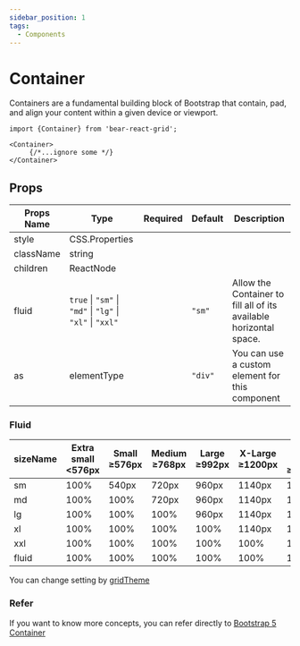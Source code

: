 ```yaml
---
sidebar_position: 1
tags:
  - Components
---
```


# Container

Containers are a fundamental building block of Bootstrap that contain, pad, and align your content within a given device or viewport.


```tsx
import {Container} from 'bear-react-grid';

<Container>
     {/*...ignore some */}
</Container>
```


## Props

| Props Name | Type                                                      | Required | Default | Description                                                        |
|------------|-----------------------------------------------------------|----------|--------|--------------------------------------------------------------------|
| style      | CSS.Properties                                            |          |        |                                                                    |
| className  | string                                                    |          |        |                                                                    |
| children   | ReactNode                                                 |          |        |                                                                    |
| fluid      | `true` \| `"sm"` \| `"md"` \| `"lg"` \| `"xl"` \| `"xxl"` |          | `"sm"`  | Allow the Container to fill all of its available horizontal space. |
| as         | elementType                                               |          | `"div"` | You can use a custom element for this component                    |





### Fluid

| sizeName | Extra small<br/>\<576px | Small<br/>≥576px | Medium<br/>≥768px | Large<br/>≥992px | X-Large<br/>≥1200px | XX-Large<br/>≥1400px |
|----------|-------------------------|------------------|-------------------|------------------|---------------------|----------------------|
| sm       | 100%                    | 540px            | 720px             | 960px            | 1140px              | 1320px               |               
| md       | 100%                    | 100%             | 720px             | 960px            | 1140px              | 1320px               |                
| lg       | 100%                    | 100%             | 100%              | 960px            | 1140px              | 1320px               |               
| xl       | 100%                    | 100%             | 100%              | 100%             | 1140px              | 1320px               |               
| xxl      | 100%                    | 100%             | 100%              | 100%             | 100%                | 1320px               |               
| fluid    | 100%                    | 100%             | 100%              | 100%             | 100%                | 100%                 |               

You can change setting by [gridTheme](/docs/config)

### Refer

If you want to know more concepts, you can refer directly to [Bootstrap 5 Container](https://getbootstrap.com/docs/5.3/layout/containers/)

